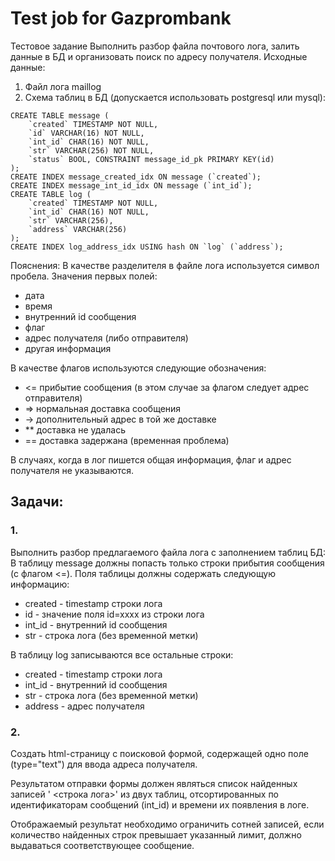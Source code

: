 # Test job for Gazprombank

Тестовое задание
Выполнить разбор файла почтового лога, залить данные в БД и организовать поиск по адресу получателя.
Исходные данные:
1. Файл лога maillog
2. Схема таблиц в БД (допускается использовать postgresql или mysql):
```
CREATE TABLE message (
	`created` TIMESTAMP NOT NULL,
	`id` VARCHAR(16) NOT NULL,
	`int_id` CHAR(16) NOT NULL,
	`str` VARCHAR(256) NOT NULL,
	`status` BOOL, CONSTRAINT message_id_pk PRIMARY KEY(id)
);
CREATE INDEX message_created_idx ON message (`created`);
CREATE INDEX message_int_id_idx ON message (`int_id`);
CREATE TABLE log (
	`created` TIMESTAMP NOT NULL,
	`int_id` CHAR(16) NOT NULL,
	`str` VARCHAR(256),
	`address` VARCHAR(256)
);
CREATE INDEX log_address_idx USING hash ON `log` (`address`);
```

Пояснения:
В качестве разделителя в файле лога используется символ пробела.
Значения первых полей:
  * дата
  * время
  * внутренний id сообщения
  * флаг
  * адрес получателя (либо отправителя)
  * другая информация

В качестве флагов используются следующие обозначения:
  * <= прибытие сообщения (в этом случае за флагом следует адрес отправителя)
  * => нормальная доставка сообщения
  * -> дополнительный адрес в той же доставке
  * ** доставка не удалась
  * == доставка задержана (временная проблема)

В случаях, когда в лог пишется общая информация, флаг и адрес получателя не указываются.

## Задачи:

### 1.

Выполнить разбор предлагаемого файла лога с заполнением таблиц БД:
В таблицу message должны попасть только строки прибытия сообщения (с флагом <=). Поля таблицы
должны содержать следующую информацию:
  * created - timestamp строки лога
  * id - значение поля id=xxxx из строки лога
  * int_id - внутренний id сообщения
  * str - строка лога (без временной метки)

В таблицу log записываются все остальные строки:
  * created - timestamp строки лога
  * int_id - внутренний id сообщения
  * str - строка лога (без временной метки)
  * address - адрес получателя

### 2.

Создать html-страницу с поисковой формой, содержащей одно поле (type="text") для ввода адреса получателя.

Результатом отправки формы должен являться список найденных записей '<timestamp> <строка лога>' из двух
таблиц, отсортированных по идентификаторам сообщений (int_id) и времени их появления в логе.

Отображаемый результат необходимо ограничить сотней записей, если количество найденных строк превышает
указанный лимит, должно выдаваться соответствующее сообщение.
